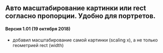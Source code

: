 ## Авто масштабирование картинки или rect согласно пропорции. Удобно для портретов.

#### Версия 1.01 (19 октября 2018)
* добавил масштабирование самой картинки (scaling x), а не только геометрией rect (width)